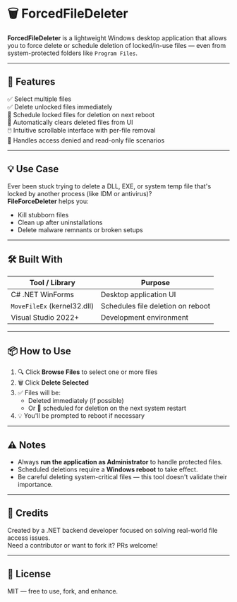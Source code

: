 # 🗑️ ForcedFileDeleter

**ForcedFileDeleter** is a lightweight Windows desktop application that allows you to force delete or schedule deletion of locked/in-use files — even from system-protected folders like `Program Files`.

---

## 🚀 Features

✅ Select multiple files  
✅ Delete unlocked files immediately  
🔁 Schedule locked files for deletion on next reboot  
🛑 Automatically clears deleted files from UI  
🖱️ Intuitive scrollable interface with per-file removal  
🔐 Handles access denied and read-only file scenarios

---

## 💡 Use Case

Ever been stuck trying to delete a DLL, EXE, or system temp file that's locked by another process (like IDM or antivirus)?  
**FileForceDeleter** helps you:
- Kill stubborn files
- Clean up after uninstallations
- Delete malware remnants or broken setups

---

## 🛠️ Built With

| Tool / Library | Purpose                        |
|----------------|--------------------------------|
| C# .NET WinForms | Desktop application UI       |
| `MoveFileEx` (kernel32.dll) | Schedules file deletion on reboot |
| Visual Studio 2022+ | Development environment     |

---

## 📦 How to Use

1. 🔍 Click **Browse Files** to select one or more files
2. 🗑️ Click **Delete Selected**
3. ✅ Files will be:
   - Deleted immediately (if possible)
   - Or 🔁 scheduled for deletion on the next system restart
4. 💡 You'll be prompted to reboot if necessary

---

## ⚠️ Notes

- Always **run the application as Administrator** to handle protected files.
- Scheduled deletions require a **Windows reboot** to take effect.
- Be careful deleting system-critical files — this tool doesn't validate their importance.

---

## 🙌 Credits

Created by a .NET backend developer focused on solving real-world file access issues.  
Need a contributor or want to fork it? PRs welcome!

---

## 📄 License

MIT — free to use, fork, and enhance.

